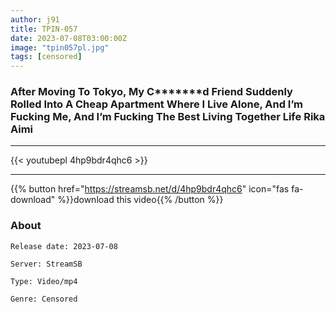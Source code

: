 ```yaml
---
author: j91
title: TPIN-057
date: 2023-07-08T03:00:00Z
image: "tpin057pl.jpg"
tags: [censored]
---
```


###  After Moving To Tokyo, My C*******d Friend Suddenly Rolled Into A Cheap Apartment Where I Live Alone, And I’m Fucking Me, And I’m Fucking The Best Living Together Life Rika Aimi
___

{{< youtubepl 4hp9bdr4qhc6 >}}
___

{{% button href="https://streamsb.net/d/4hp9bdr4qhc6" icon="fas fa-download" %}}download this video{{% /button %}}
### About

`Release date: 2023-07-08`

`Server: StreamSB`

`Type: Video/mp4`

`Genre:	Censored`

